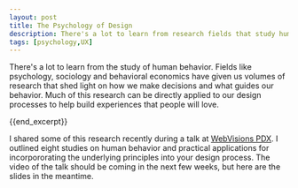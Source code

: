 ```yaml
---
layout: post
title: The Psychology of Design
description: There's a lot to learn from research fields that study human behavior. In this talk on the psychology of design, Chris Sutton reviews a few studies from psychology and behavioral economics, the psychological principles behind them    and provides practical tips on how to apply them to build great products.
tags: [psychology,UX]
---
```


There's a lot to learn from the study of human behavior. Fields like psychology, sociology and behavioral economics have given us volumes of research that shed light on how we make decisions and what guides our behavior. Much of this research can be directly applied to our design processes to help build experiences that people will love.

{{end_excerpt}}

I shared some of this research recently during a talk at [WebVisions PDX](www.webvisionsevent.com/portland/). I outlined eight studies on human behavior and practical applications for incorpororating the underlying principles into your design process. The video of the talk should be coming in the next few weeks, but here are the slides in the meantime. 

<script async class="speakerdeck-embed" data-id="f6c5fb30b9410131e4484251e58a135f" data-ratio="1.77777777777778" src="//speakerdeck.com/assets/embed.js"></script>
